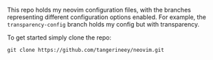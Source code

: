 This repo holds my neovim configuration files, with the branches representing different configuration options enabled. For example, the `transparency-config` branch holds my config but with transparency.

To get started simply clone the repo:
```console
git clone https://github.com/tangerineey/neovim.git
```





